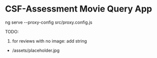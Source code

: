 # CSF-Assessment Movie Query App

ng serve --proxy-config src/proxy.config.js


TODO: 
1. for reviews with no image: add string
- /assets/placeholder.jpg